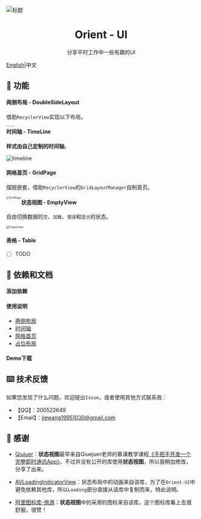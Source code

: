 ![标题](https://github.com/mCyp/Orient-Ui/blob/master/picture/cover.png)

<h1 align="center">Orient - UI</h1>
<div align="center">分享平时工作中一些有趣的UI
</div>


[English]()|中文

## 💫 功能

#### 两侧布局 - DoubleSideLayout

借助`RecyclerView`实现以下布局。

<img src="/Users/wangjie/Downloads/S90929-10290486.png" alt="S90929-10290486"  style="float:left;zoom:15%;" />

#### 时间轴 - TimeLine

**样式由自己定制的时间轴**。

![timeline](/Users/wangjie/android/jie/orientui/picture/timeline.png)

#### 网格首页 - GridPage

摆脱嵌套，借助`RecyclerView`的`GridLayoutManager`自制首页。

<img src="/Users/wangjie/android/jie/orientui/picture/GridPage.png" alt="GridPage" style="zoom:51%;float:left;" />

#### 状态视图 - EmptyView

自由切换数据的`空`、`加载`、`错误`和`显示`的状态。

<img src="/Users/wangjie/android/jie/orientui/picture/EmptyView.png" alt="EmptyView" style="zoom:50%;" />

#### 表格 - Table

- [ ] TODO 

## 📖 依赖和文档

####  添加依赖

#### 使用说明

- [两侧布局]()
- [时间轴]()
- [网格首页]()
- [占位布局]()

####  Demo下载

## ⌨️ 技术反馈

如果您发现了什么问题，欢迎提出`Issue`，或者使用其他方式联系我：

- 【QQ】：200522649
- 【Email】：jiewang19951030@gmail.com

## 👏 感谢

- [Qiujuer](https://github.com/qiujuer)：**状态视图**最早来自Qiuejuer老师的慕课教学课程[《手把手开发一个完整即时通讯App》](https://coding.imooc.com/learn/list/100.html)，不过并没有公开的库使用**状态视图**，所以我稍加修改，分享了出来。

- [AVLoadingIndicatorView](https://github.com/81813780/AVLoadingIndicatorView)：状态布局中的动画来自该库，为了在`Orient-UI`中避免依赖其他库，所以`Loading`部分直接从该库中复制而来，特此说明。
- [阿里图标库-旅游](https://www.iconfont.cn/collections/detail?cid=18705)：**状态视图**中的采用的图标来自该库，这个图标库看上去很舒服，很赞！